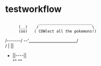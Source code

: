 testworkflow
============
                   ________________________
          (__)    /                        \         
          (oo)   ( COWlect all the pokemons!)
   /-------\/  --'\________________________/        
  / |     ||
 *  ||----||            
    ^^    ^^             
